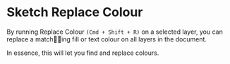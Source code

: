 # Sketch Replace Colour

By running Replace Colour `(Cmd + Shift + R)` on a selected layer, you can replace a matching fill or text colour on all layers in the document.

In essence, this will let you find and replace colours.